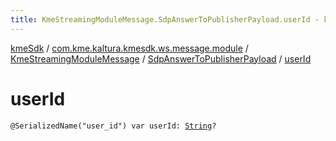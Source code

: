 ```yaml
---
title: KmeStreamingModuleMessage.SdpAnswerToPublisherPayload.userId - kmeSdk
---
```


[kmeSdk](../../../index.html) / [com.kme.kaltura.kmesdk.ws.message.module](../../index.html) / [KmeStreamingModuleMessage](../index.html) / [SdpAnswerToPublisherPayload](index.html) / [userId](./user-id.html)

# userId

`@SerializedName("user_id") var userId: `[`String`](https://kotlinlang.org/api/latest/jvm/stdlib/kotlin/-string/index.html)`?`